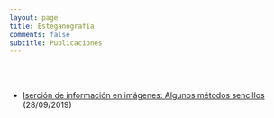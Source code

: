 ```yaml
---
layout: page
title: Esteganografía
comments: false
subtitle: Publicaciones
---
```


<br/><br/>

- [Iserción de información en imágenes: Algunos métodos sencillos](/stego/images/es/inser-metodos-sencillos) (28/09/2019)


<br/><br/>
